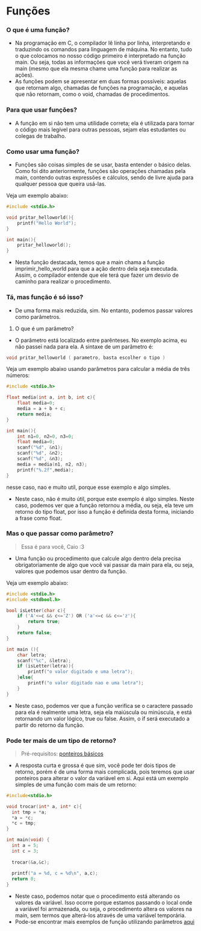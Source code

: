 # Funções

### O que é uma função?
- Na programação em C, o compilador lê linha por linha, interpretando e traduzindo os comandos para linguagem de máquina. No entanto, tudo o que colocamos no nosso código primeiro é interpretado na função main. Ou seja, todas as informações que você verá tiveram origem na main (mesmo que ela mesma chame uma função para realizar as ações).
- As funções podem se apresentar em duas formas possíveis: aquelas que retornam algo, chamadas de funções na programação, e aquelas que não retornam, como o void, chamadas de procedimentos.

### Para que usar funções?
- A função em si não tem uma utilidade correta; ela é utilizada para tornar o código mais legível para outras pessoas, sejam elas estudantes ou colegas de trabalho.

### Como usar uma função?
- Funções são coisas simples de se usar, basta entender o básico delas. Como foi dito anteriormente, funções são operações chamadas pela main, contendo outras expressões e cálculos, sendo de livre ajuda para qualquer pessoa que queira usá-las.

Veja um exemplo abaixo:
```c
#include <stdio.h>

void pritar_helloworld(){
    printf("Hello World");
}

int main(){
    pritar_helloworld();
}
```
- Nesta função destacada, temos que a main chama a função imprimir_hello_world para que a ação dentro dela seja executada. Assim, o compilador entende que ele terá que fazer um desvio de caminho para realizar o procedimento.

### Tá, mas função é só isso?
- De uma forma mais reduzida, sim. No entanto, podemos passar valores como parâmetros.

1. O que é um parâmetro?
- O parâmetro está localizado entre parênteses. No exemplo acima, eu não passei nada para ela. A sintaxe de um parâmetro é:
```c
void pritar_helloworld ( parametro, basta escolher o tipo )
```
Veja um exemplo abaixo usando parâmetros para calcular a média de três números:
```c
#include <stdio.h>

float media(int a, int b, int c){
    float media=0;
    media = a + b + c;
    return media;
}

int main(){
    int n1=0, n2=0, n3=0;
    float media=0;
    scanf("%d", &n1);
    scanf("%d", &n2);
    scanf("%d", &n3);
    media = media(n1, n2, n3);
    printf("%.2f",media);
}
```
nesse caso, nao e muito util, porque esse exemplo e algo simples.
- Neste caso, não é muito útil, porque este exemplo é algo simples. Neste caso, podemos ver que a função retornou a média, ou seja, ela teve um retorno do tipo float, por isso a função é definida desta forma, iniciando a frase como float.

### Mas o que passar como parâmetro?
> Essa é para você, Caio :3

- Uma função ou procedimento que calcule algo dentro dela precisa obrigatoriamente de algo que você vai passar da main para ela, ou seja, valores que podemos usar dentro da função.

Veja um exemplo abaixo:
```c
#include <stdio.h>
#include <stdbool.h>

bool isLetter(char c){
    if ('A'<=c && c<='Z') OR ('a'<=c && c<='z'){
        return true;
    }
    return false;
}

int main (){
    char letra;
    scanf("%c", &letra);
    if (isLetter(letra)){
        printf("o valor digitado e uma letra");
    }else{
        printf("o valor digitado nao e uma letra");
    }
}
```
- Neste caso, podemos ver que a função verifica se o caractere passado para ela é realmente uma letra, seja ela maiúscula ou minúscula, e está retornando um valor lógico, true ou false. Assim, o if será executado a partir do retorno da função.

### Pode ter mais de um tipo de retorno?
> Pré-requisitos: [ponteiros básicos](https://github.com/giusfds/aeds/blob/main/estudos/ponteiro/estudos/Introdução%20a%20ponteiros/readme.md)
- A resposta curta e grossa é que sim, você pode ter dois tipos de retorno, porém é de uma forma mais complicada, pois teremos que usar ponteiros para alterar o valor da variável em si. Aqui está um exemplo simples de uma função com mais de um retorno:
```c
#include<stdio.h>

void trocar(int* a, int* c){
  int tmp = *a;
  *a = *c;
  *c = tmp;
}

int main(void) {
  int a = 5;
  int c = 3;
  
  trocar(&a,&c);
  
  printf("a = %d, c = %d\n", a,c);
  return 0;
}
```
- Neste caso, podemos notar que o procedimento está alterando os valores da variável. Isso ocorre porque estamos passando o local onde a variável foi armazenada, ou seja, o procedimento altera os valores na main, sem termos que alterá-los através de uma variável temporária.
- Pode-se encontrar mais exemplos de função utilizando parâmetros [aqui](https://github.com/giusfds/aeds/tree/main/estudos/funcao/exemplos)

